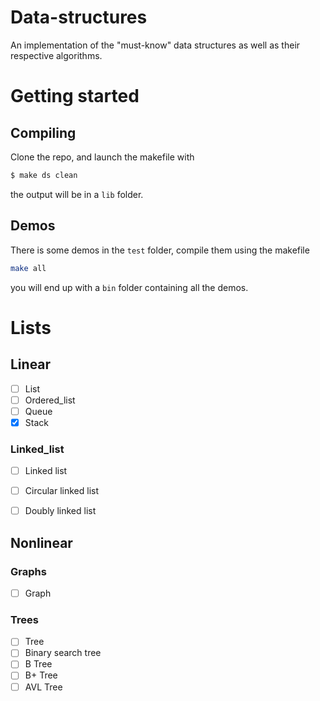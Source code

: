 # Data-structures
An implementation of the "must-know" data structures as well as their respective algorithms.

# Getting started
## Compiling
Clone the repo, and launch the makefile with 
```bash
$ make ds clean
```
the output will be in a `lib` folder.
## Demos
There is some demos in the `test` folder, compile them using the makefile
```bash
make all
```
you will end up with a `bin` folder containing all the demos.
# Lists
## Linear
- [ ] List
- [ ] Ordered_list
- [ ] Queue
- [x] Stack
### Linked_list
- [ ] Linked list
- [ ] Circular linked list
- [ ] Doubly linked list


## Nonlinear
### Graphs
- [ ] Graph
### Trees
- [ ] Tree
- [ ] Binary search tree
- [ ] B Tree
- [ ] B+ Tree
- [ ] AVL Tree
